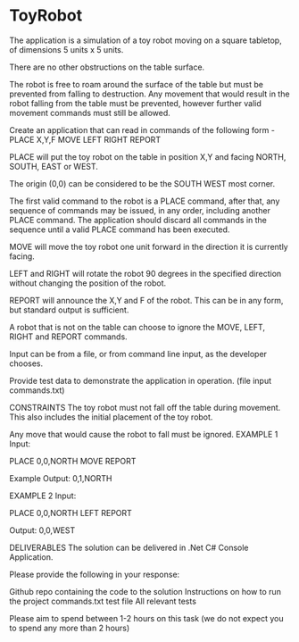 # ToyRobot

The application is a simulation of a toy robot moving on a square tabletop, of dimensions 5 units x 5
units.

There are no other obstructions on the table surface.

The robot is free to roam around the surface of the table but must be prevented from falling to
destruction. Any movement that would result in the robot falling from the table must be prevented,
however further valid movement commands must still be allowed.

Create an application that can read in commands of the following form -
PLACE X,Y,F
MOVE
LEFT
RIGHT
REPORT

PLACE will put the toy robot on the table in position X,Y and facing NORTH, SOUTH, EAST or WEST.
 
The origin (0,0) can be considered to be the SOUTH WEST most corner.
 
The first valid command to the robot is a PLACE command, after that, any sequence of commands may
be issued, in any order, including another PLACE command. The application should discard all
commands in the sequence until a valid PLACE command has been executed.
 
MOVE will move the toy robot one unit forward in the direction it is currently facing.
 
LEFT and RIGHT will rotate the robot 90 degrees in the specified direction without changing the position
of the robot.
 
REPORT will announce the X,Y and F of the robot. This can be in any form, but standard output is
sufficient.
 
A robot that is not on the table can choose to ignore the MOVE, LEFT, RIGHT and REPORT commands.
 
Input can be from a file, or from command line input, as the developer chooses.

Provide test data to demonstrate the application in operation. (file input commands.txt)

CONSTRAINTS
The toy robot must not fall off the table during movement. This also includes the initial placement of the toy
robot.

Any move that would cause the robot to fall must be ignored.
EXAMPLE 1
Input:

PLACE 0,0,NORTH
MOVE
REPORT

Example Output:
0,1,NORTH

EXAMPLE 2
Input:

PLACE 0,0,NORTH
LEFT
REPORT

Output:
0,0,WEST

DELIVERABLES
The solution can be delivered in .Net C# Console Application.

Please provide the following in your response:

Github repo containing the code to the solution
Instructions on how to run the project
commands.txt test file
All relevant tests

Please aim to spend between 1-2 hours on this task (we do not expect you to spend any more than 2 hours)
